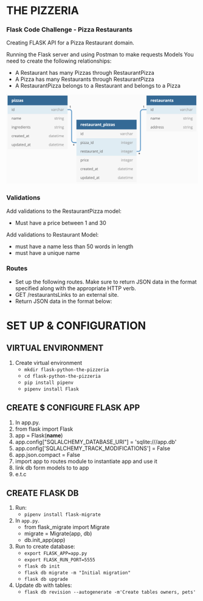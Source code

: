 # THE PIZZERIA
### Flask Code Challenge - Pizza Restaurants
Creating FLASK API for a Pizza Restaurant domain.

Running the Flask server and using Postman to make requests
Models
You need to create the following relationships:
- A Restaurant has many Pizzas through RestaurantPizza
- A Pizza has many Restaurants through RestaurantPizza
- A RestaurantPizza belongs to a Restaurant and belongs to a Pizza

![img.png](img.png)

### Validations
Add validations to the RestaurantPizza model:
- Must have a price between 1 and 30

Add validations to Restaurant Model:
- must have a name less than 50 words in length
- must have a unique name

### Routes
- Set up the following routes. Make sure to return JSON data in the format specified along with the appropriate HTTP verb.
- GET /restaurantsLinks to an external site.
- Return JSON data in the format below:


# SET UP & CONFIGURATION
## VIRTUAL ENVIRONMENT
1. Create virtual environment
   - `mkdir flask-python-the-pizzeria`
   - `cd flask-python-the-pizzeria`
   - `pip install pipenv`
   - `pipenv install Flask`


## CREATE $ CONFIGURE FLASK APP
1. In app.py.
2. from flask import Flask
3. app = Flask(__name__)
4. app.config["SQLALCHEMY_DATABASE_URI"] = 'sqlite:///app.db' 
5. app.config['SQLALCHEMY_TRACK_MODIFICATIONS'] = False 
6. app.json.compact = False
7. import app to routes module to instantiate app and use it 
8. link db form models to  to app
9. e.t.c


## CREATE FLASK DB
1. Run:
   - `pipenv install flask-migrate `
2. In `app.py`. 
   - from flask_migrate import Migrate 
   - migrate = Migrate(app, db)
   - db.init_app(app)
3. Run to create database:
   - `export FLASK_APP=app.py`
   - `export FLASK_RUN_PORT=5555`
   - `flask db init `
   - `flask db migrate -m "Initial migration"`
   - `flask db upgrade`
4. Update db with tables:
   - `flask db revision --autogenerate -m'Create tables owners, pets'`



